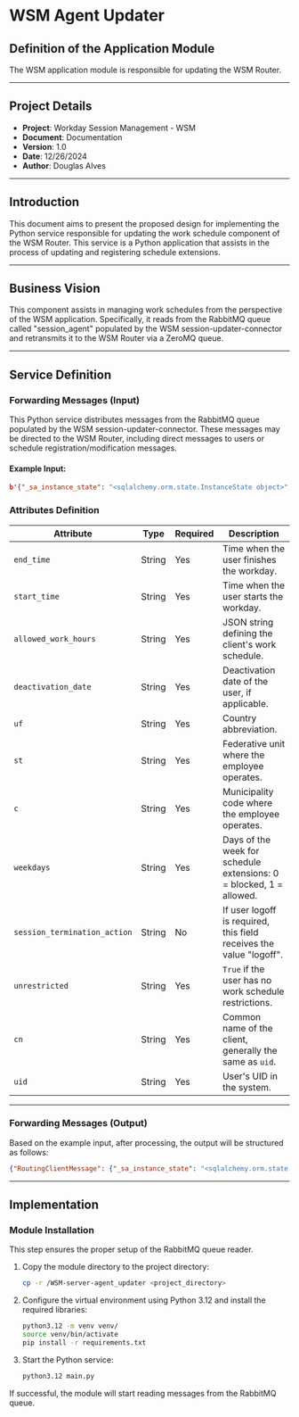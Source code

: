  
# WSM Agent Updater

## Definition of the Application Module
The WSM application module is responsible for updating the WSM Router.

---

## Project Details
- **Project**: Workday Session Management - WSM
- **Document**: Documentation
- **Version**: 1.0
- **Date**: 12/26/2024
- **Author**: Douglas Alves

---

## Introduction
This document aims to present the proposed design for implementing the Python service responsible for updating the work schedule component of the WSM Router. This service is a Python application that assists in the process of updating and registering schedule extensions.

---

## Business Vision
This component assists in managing work schedules from the perspective of the WSM application. Specifically, it reads from the RabbitMQ queue called "session_agent" populated by the WSM session-updater-connector and retransmits it to the WSM Router via a ZeroMQ queue.

---

## Service Definition

### Forwarding Messages (Input)
This Python service distributes messages from the RabbitMQ queue populated by the WSM session-updater-connector. These messages may be directed to the WSM Router, including direct messages to users or schedule registration/modification messages.

#### Example Input:
```json
b'{"_sa_instance_state": "<sqlalchemy.orm.state.InstanceState object>", "allowed_work_hours": "{\"MONDAY\": [{\"start\": 0, \"end\": 1439}], \"TUESDAY\": [{\"start\": 0, \"end\": 1439}], \"WEDNESDAY\": [{\"start\": 0, \"end\": 1439}], \"THURSDAY\": [{\"start\": 0, \"end\": 1439}], \"FRIDAY\": [{\"start\": 0, \"end\": 1439}], \"SATURDAY\": [{\"start\": 0, \"end\": 1439}], \"SUNDAY\": [{\"start\": 0, \"end\": 1439}]}", "unrestricted": true, "uf": "BR", "enable": true, "st": "SP", "c": "2", "deactivation_date": null, "uid": "Tester", "weekdays": "0111110", "id": 2, "start_time": "08:00", "session_termination_action": "logoff", "create_timestamp": "2024-12-20 16:58:59.879569-03:00", "cn": "Tester", "update_timestamp": "2024-12-26 10:16:34.390265-03:00", "end_time": "18:00", "l": "enc"}'
```

### Attributes Definition

| **Attribute**               | **Type** | **Required** | **Description**                                                                 |
|-----------------------------|----------|--------------|---------------------------------------------------------------------------------|
| `end_time`                  | String   | Yes          | Time when the user finishes the workday.                                        |
| `start_time`                | String   | Yes          | Time when the user starts the workday.                                          |
| `allowed_work_hours`        | String   | Yes          | JSON string defining the client's work schedule.                                |
| `deactivation_date`         | String   | Yes          | Deactivation date of the user, if applicable.                                   |
| `uf`                        | String   | Yes          | Country abbreviation.                                                           |
| `st`                        | String   | Yes          | Federative unit where the employee operates.                                    |
| `c`                         | String   | Yes          | Municipality code where the employee operates.                                  |
| `weekdays`                  | String   | Yes          | Days of the week for schedule extensions: 0 = blocked, 1 = allowed.             |
| `session_termination_action`| String   | No           | If user logoff is required, this field receives the value "logoff".             |
| `unrestricted`              | String   | Yes          | `True` if the user has no work schedule restrictions.                           |
| `cn`                        | String   | Yes          | Common name of the client, generally the same as `uid`.                         |
| `uid`                       | String   | Yes          | User's UID in the system.                                                       |

---

### Forwarding Messages (Output)
Based on the example input, after processing, the output will be structured as follows:
```json
{"RoutingClientMessage": {"_sa_instance_state": "<sqlalchemy.orm.state.InstanceState object>", "allowed_work_hours": "{\"MONDAY\": [{\"start\": 0, \"end\": 1439}], \"TUESDAY\": [{\"start\": 0, \"end\": 1439}], \"WEDNESDAY\": [{\"start\": 0, \"end\": 1439}], \"THURSDAY\": [{\"start\": 0, \"end\": 1439}], \"FRIDAY\": [{\"start\": 0, \"end\": 1439}], \"SATURDAY\": [{\"start\": 0, \"end\": 1439}], \"SUNDAY\": [{\"start\": 0, \"end\": 1439}]}", "unrestricted": true, "uf": "BR", "enable": true, "st": "SP", "c": "2", "deactivation_date": null, "uid": "Tester", "weekdays": "0111110", "id": 2, "start_time": "08:00", "session_termination_action": "logoff", "create_timestamp": "2024-12-20 16:58:59.879569-03:00", "cn": "Tester", "update_timestamp": "2024-12-26 10:16:34.390265-03:00", "end_time": "18:00", "l": "enc"}}
```

---

## Implementation

### Module Installation
This step ensures the proper setup of the RabbitMQ queue reader.

1. Copy the module directory to the project directory:
   ```bash
   cp -r /WSM-server-agent_updater <project_directory>
   ```

2. Configure the virtual environment using Python 3.12 and install the required libraries:
   ```bash
   python3.12 -m venv venv/
   source venv/bin/activate
   pip install -r requirements.txt
   ```

3. Start the Python service:
   ```bash
   python3.12 main.py
   ```

If successful, the module will start reading messages from the RabbitMQ queue.
